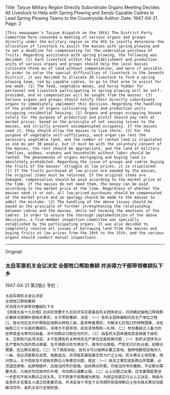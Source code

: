 Title: Taiyue Military Region Directly Subordinate Organs Meeting Decides All Livestock to Help with Spring Plowing and Sends Capable Cadres to Lead Spring Plowing Teams to the Countryside
Author:
Date: 1947-04-21
Page: 2

    [This newspaper's Taiyue dispatch on the 19th] The District Party Committee here convened a meeting of various organs and groups directly under the military region on the 9th to jointly determine the allocation of livestock to assist the masses with spring plowing and to set a deadline for compensating for the undervalue purchase of fruits. Regarding assistance with spring plowing, the following was decided: (1) Each livestock within the establishment and production units of various organs and groups should help the local masses cultivate three mu of land without compensation, and more if possible. In order to solve the special difficulties of livestock in the Seventh District, it was decided to allocate 30 livestock to form a spring plowing team, led by capable cadres, to go to that area to assist for one week. (2) The feed, vegetable money, and horse fodder for personnel and livestock participating in spring plowing will be self-provided, and no compensation will be sought from the masses. (3) Various organs and groups should notify their directly subordinate organs to immediately implement this decision. Regarding the handling of the problem of organs cultivating land and production units occupying residential housing: (1) Organs and groups occupying houses solely for the purpose of production and profit should pay rent at market prices, based on the principle of not causing losses to the masses, and strictly prevent uncompensated occupancy. If the masses need it, they should allow the masses to live there. (2) For the purpose of vegetable self-sufficiency, each organ can rent the necessary vegetable land, and the number of rented land is stipulated as one mu per 30 people, but it must be with the voluntary consent of the masses, the rent should be appropriate, and the land of military families, widows, orphans and households without labor should be rented. The phenomenon of organs mortgaging and buying land is absolutely prohibited. Regarding the issue of groups and cadres buying the fruits of the masses' struggle at low prices, it is stipulated: (1) If the fruits purchased at low prices are needed by the masses, the original items must be returned. If the original items are damaged, compensation should be paid according to the market price at the time. If the masses do not need them, the money can be paid according to the market price at the time. Regardless of whether the masses need it or not, all low-priced purchases should be compensated at the market price and an apology should be made to the masses to admit the mistake. (2) The handling of the above issues should be based on the principle of further strengthening the relationship between cadres and the masses, while not harming the emotions of the cadres. In order to ensure the thorough implementation of the above decisions, a five-member inspection committee was specially established by the participating organs. It was also decided to completely resolve all issues of borrowing land from the masses and buying fruits at low prices from the 10th to the 15th, and the various organs should conduct mutual inspections.



<hr /> 

Original: 


### 太岳军直机关会议决定  全部牲口帮助春耕  并派得力干部带领春耕队下乡

1947-04-21
第2版()
专栏：

    太岳军直机关会议决定
    全部牲口帮助春耕
    并派得力干部带领春耕队下乡
    【本报太岳十九日电】此间区党委于九日召开军区直属各机关团体会议，共同确定抽牲口帮助群众春耕与限期补偿贱买果实。关于帮助春耕，决定：（一）各机关团体编制内及生产单位之牲口，每头均应无代价帮助驻地群众种地三亩，能多种者更好。为解决七区牲口的特殊困难，决定抽牲口三十头组织春耕队，派得力干部带领，前往该地帮助一礼拜。（二）参加春耕之人畜力的给养菜金马草均归自备，决不向群众讨取任何代价。（三）由各机关团体通知其各直属下级机关，立即执行此项决定。关于处理各机关种地及生产单位住居民房问题：（一）各机关团体专以生产营利为目的而占房屋，在不使群众吃亏原则下，按市价出房租，严防无代价的占居。如群众需要，应让群众居住。（二）为了蔬菜自给，各机关可以租种必要之菜地，租种地数规定每卅人一亩，但必须是群众自愿，租额适当，并须租军属孤寡无劳力户之土地。机关典买土地现象，绝对禁止。关于团体及干部贱买群众斗争果实问题，规定：（一）贱买之果实如系群众所需要，必须退还原物，如原物毁坏，应按当时市价赔偿。如非群众所需，可按当时市价缴款。不论群众需要与否，凡贱买均应按市价补偿，并向群众道歉认错。（二）以上问题之处理，应本着既能更进一步密切干部与群众之间关系，又不损害干部情绪为原则。为保证彻底实行以上之决定，特由与会各机关互推五人成立检查委员会。并决定自十号至十五号把所有借用群众土地与贱买果实彻底解决完毕，各机关实行互相检查。

